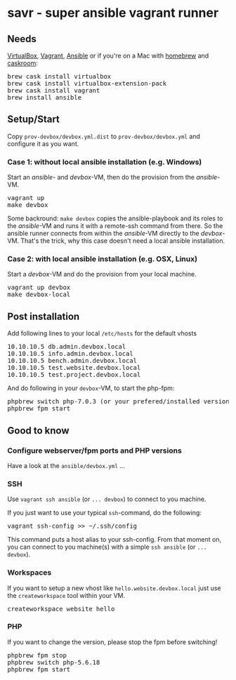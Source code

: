 # savr - super ansible vagrant runner

## Needs

[VirtualBox](https://www.virtualbox.org/wiki/Downloads), [Vagrant](https://www.vagrantup.com/downloads.html), [Ansible](http://docs.ansible.com/ansible/intro_installation.html) or if you're on a Mac with [homebrew](http://brew.sh) and [caskroom](http://caskroom.io):
<pre>
brew cask install virtualbox
brew cask install virtualbox-extension-pack
brew cask install vagrant
brew install ansible
</pre>

## Setup/Start

Copy `prov-devbox/devbox.yml.dist` to `prov-devbox/devbox.yml` and configure it
as you want.

### Case 1: __without__ local ansible installation (e.g. Windows)

Start an _ansible_- and _devbox_-VM, then do the provision from the _ansible_-VM.

<pre>
vagrant up
make devbox
</pre>

Some backround: `make devbox` copies the ansible-playbook and its roles to the
_ansible_-VM and runs it with a remote-ssh command from there. So the ansible
runner connects from within the _ansible_-VM directly to the _devbox_-VM. That's
the trick, why this case doesn't need a local ansible installation.

### Case 2: __with__ local ansible installation (e.g. OSX, Linux)

Start a _devbox_-VM and do the provision from your local machine.

<pre>
vagrant up devbox
make devbox-local
</pre>

## Post installation

Add following lines to your local `/etc/hosts` for the default vhosts

<pre>
10.10.10.5 db.admin.devbox.local
10.10.10.5 info.admin.devbox.local
10.10.10.5 bench.admin.devbox.local
10.10.10.5 test.website.devbox.local
10.10.10.5 test.project.devbox.local
</pre>

And do following in your `devbox`-VM, to start the php-fpm:

<pre>
phpbrew switch php-7.0.3 (or your prefered/installed version)
phpbrew fpm start
</pre>

## Good to know

### Configure webserver/fpm ports and PHP versions

Have a look at the `ansible/devbox.yml` ...

### SSH

Use `vagrant ssh ansible` (or `... devbox`) to connect to you machine.

If you just want to use your typical `ssh`-command, do the following:

<pre>
vagrant ssh-config >> ~/.ssh/config
</pre>

This command puts a host alias to your ssh-config. From that moment on, you can
connect to you machine(s) with a simple `ssh ansible` (or `... devbox`).

### Workspaces

If you want to setup a new vhost like `hello.website.devbox.local` just use the
`createworkspace` tool within your VM.

<pre>
createworkspace website hello
</pre>

### PHP

If you want to change the version, please stop the fpm before switching!

<pre>
phpbrew fpm stop
phpbrew switch php-5.6.18
phpbrew fpm start
</pre>
